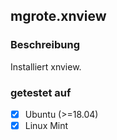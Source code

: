 ## mgrote.xnview
### Beschreibung
Installiert xnview.


### getestet auf
- [x] Ubuntu (>=18.04)
- [x] Linux Mint
